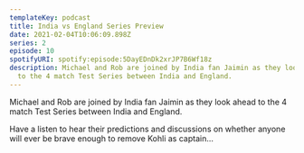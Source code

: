 ```yaml
---
templateKey: podcast
title: India vs England Series Preview
date: 2021-02-04T10:06:09.898Z
series: 2
episode: 10
spotifyURI: spotify:episode:5DayEDnDk2xrJP7B6Wf18z
description: Michael and Rob are joined by India fan Jaimin as they look ahead
  to the 4 match Test Series between India and England.
---
```

Michael and Rob are joined by India fan Jaimin as they look ahead to the 4 match Test Series between India and England.

Have a listen to hear their predictions and discussions on whether anyone will ever be brave enough to remove Kohli as captain...